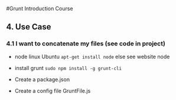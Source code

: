 #Grunt Introduction Course

## 4. Use Case

### 4.1 I want to concatenate my files  (see code in project)

 * node linux Ubuntu `apt-get install node` else see website node

 * install grunt `sudo npm install -g grunt-cli`

 * Create a package.json

 * Create a config file GruntFile.js

